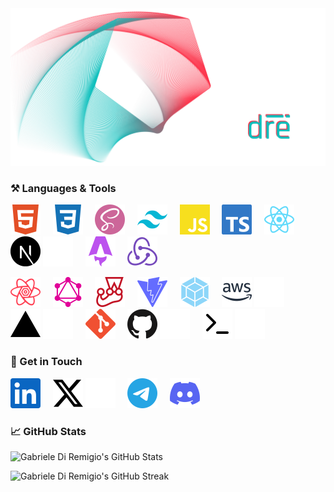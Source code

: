 <!-- Hero Image -->
<img alt="Gabriele Di Remigio's Hero Image" src="./assets/hero-image.png" />
<!---------------->

<!-- Languages & Tools -->

### :hammer_and_pick: Languages & Tools

[![html5](./assets/languages&tools-icons/html5.svg)](https://github.com/gabrielediremigio/gabrielediremigio)
&nbsp;&nbsp;&nbsp;
[![css3](./assets/languages&tools-icons/css3.svg)](https://github.com/gabrielediremigio/gabrielediremigio)
&nbsp;&nbsp;&nbsp;
[![sass](./assets/languages&tools-icons/sass.svg)](https://github.com/gabrielediremigio/gabrielediremigio)
&nbsp;&nbsp;&nbsp;
[![tailwindcss](./assets/languages&tools-icons/tailwindcss.svg)](https://github.com/gabrielediremigio/gabrielediremigio)
&nbsp;&nbsp;&nbsp;
[![javascript](./assets/languages&tools-icons/javascript.svg)](https://github.com/gabrielediremigio/gabrielediremigio)
&nbsp;&nbsp;&nbsp;
[![typescript](./assets/languages&tools-icons/typescript.svg)](https://github.com/gabrielediremigio/gabrielediremigio)
&nbsp;&nbsp;&nbsp;
[![react](./assets/languages&tools-icons/react.svg)](https://github.com/gabrielediremigio/gabrielediremigio)
&nbsp;&nbsp;&nbsp;
[![nextdotjs](./assets/languages&tools-icons/nextdotjs-light.svg)](https://github.com/gabrielediremigio/gabrielediremigio#gh-light-mode-only)
[![nextdotjs](./assets/languages&tools-icons/nextdotjs-dark.svg)](https://github.com/gabrielediremigio/gabrielediremigio#gh-dark-mode-only)
&nbsp;&nbsp;&nbsp;
[![astro](./assets/languages&tools-icons/astro.svg)](https://github.com/gabrielediremigio/gabrielediremigio)
&nbsp;&nbsp;&nbsp;
[![redux](./assets/languages&tools-icons/redux.svg)](https://github.com/gabrielediremigio/gabrielediremigio)

[![reactquery](./assets/languages&tools-icons/reactquery.svg)](https://github.com/gabrielediremigio/gabrielediremigio)
&nbsp;&nbsp;&nbsp;
[![graphql](./assets/languages&tools-icons/graphql.svg)](https://github.com/gabrielediremigio/gabrielediremigio)
&nbsp;&nbsp;&nbsp;
[![jest](./assets/languages&tools-icons/jest.svg)](https://github.com/gabrielediremigio/gabrielediremigio)
&nbsp;&nbsp;&nbsp;
[![vite](./assets/languages&tools-icons/vite.svg)](https://github.com/gabrielediremigio/gabrielediremigio)
&nbsp;&nbsp;&nbsp;
[![webpack](./assets/languages&tools-icons/webpack.svg)](https://github.com/gabrielediremigio/gabrielediremigio)
&nbsp;&nbsp;&nbsp;
[![aws](./assets/languages&tools-icons/aws-light.svg)](https://github.com/gabrielediremigio/gabrielediremigio#gh-light-mode-only)
[![aws](./assets/languages&tools-icons/aws-dark.svg)](https://github.com/gabrielediremigio/gabrielediremigio#gh-dark-mode-only)
&nbsp;&nbsp;&nbsp;
[![vercel](./assets/languages&tools-icons/vercel-light.svg)](https://github.com/gabrielediremigio/gabrielediremigio#gh-light-mode-only)
[![vercel](./assets/languages&tools-icons/vercel-dark.svg)](https://github.com/gabrielediremigio/gabrielediremigio#gh-dark-mode-only)
&nbsp;&nbsp;&nbsp;
[![git](./assets/languages&tools-icons/git.svg)](https://github.com/gabrielediremigio/gabrielediremigio)
&nbsp;&nbsp;&nbsp;
[![github](./assets/languages&tools-icons/github-light.svg)](https://github.com/gabrielediremigio/gabrielediremigio#gh-light-mode-only)
[![github](./assets/languages&tools-icons/github-dark.svg)](https://github.com/gabrielediremigio/gabrielediremigio#gh-dark-mode-only)
&nbsp;&nbsp;&nbsp;
[![terminal](./assets/languages&tools-icons/terminal-light.svg)](https://github.com/gabrielediremigio/gabrielediremigio#gh-light-mode-only)
[![terminal](./assets/languages&tools-icons/terminal-dark.svg)](https://github.com/gabrielediremigio/gabrielediremigio#gh-dark-mode-only)

<!------------------------->

<!-- Social -->

### :link: Get in Touch

[![linkedin](./assets/social-icons/linkedin.svg)](https://www.linkedin.com/in/gabriele-di-remigio-8548181b0)
&nbsp;&nbsp;&nbsp;
[![x](./assets/social-icons/x-light.svg)](https://x.com/itisdire#gh-light-mode-only)
[![x](./assets/social-icons/x-dark.svg)](https://x.com/itisdire#gh-dark-mode-only)
&nbsp;&nbsp;&nbsp;
[![telegram](./assets//social-icons/telegram.svg)](https://t.me/itisdire)
&nbsp;&nbsp;&nbsp;
[![discord](./assets/social-icons/discord.svg)](https://discordapp.com/users/403692882307055618)
&nbsp;&nbsp;&nbsp;

<!------------>

<!-- GitHub Stats -->

### :chart_with_upwards_trend: GitHub Stats

![Gabriele Di Remigio's GitHub Stats](https://github-readme-stats.vercel.app/api?username=gabrielediremigio&title_color=AE6371&text_color=5D9498&icon_color=AE6371&border_color=5D9498&theme=transparent&border_radius=6&card_width=500&show_icons=true)

![Gabriele Di Remigio's GitHub Streak](https://streak-stats.demolab.com/?user=gabrielediremigio&theme=transparent&border_radius=6&border=5D9498&stroke=5D9498&ring=AE6371&fire=5D9498&currStreakNum=5D9498&sideNums=AE6371&currStreakLabel=5D9498&sideLabels=5D9498&dates=AE6371&card_width=500)

<!------------------>

